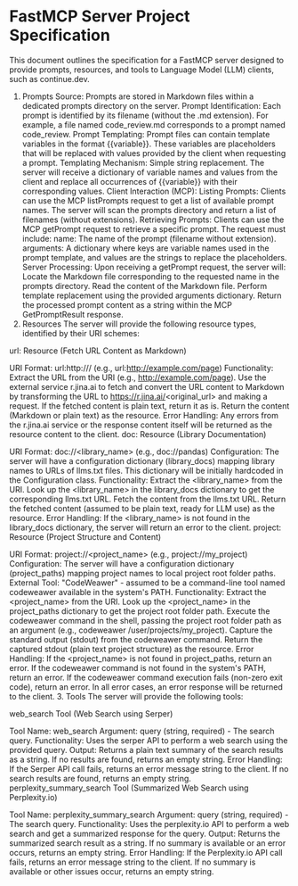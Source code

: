# FastMCP Server Project Specification
This document outlines the specification for a FastMCP server designed to provide prompts, resources, and tools to Language Model (LLM) clients, such as continue.dev.

1. Prompts
Source: Prompts are stored in Markdown files within a dedicated prompts directory on the server.
Prompt Identification: Each prompt is identified by its filename (without the .md extension). For example, a file named code_review.md corresponds to a prompt named code_review.
Prompt Templating: Prompt files can contain template variables in the format {{variable}}. These variables are placeholders that will be replaced with values provided by the client when requesting a prompt.
Templating Mechanism: Simple string replacement. The server will receive a dictionary of variable names and values from the client and replace all occurrences of {{variable}} with their corresponding values.
Client Interaction (MCP):
Listing Prompts: Clients can use the MCP listPrompts request to get a list of available prompt names. The server will scan the prompts directory and return a list of filenames (without extensions).
Retrieving Prompts: Clients can use the MCP getPrompt request to retrieve a specific prompt. The request must include:
name: The name of the prompt (filename without extension).
arguments: A dictionary where keys are variable names used in the prompt template, and values are the strings to replace the placeholders.
Server Processing: Upon receiving a getPrompt request, the server will:
Locate the Markdown file corresponding to the requested name in the prompts directory.
Read the content of the Markdown file.
Perform template replacement using the provided arguments dictionary.
Return the processed prompt content as a string within the MCP GetPromptResult response.
2. Resources
The server will provide the following resource types, identified by their URI schemes:

url: Resource (Fetch URL Content as Markdown)

URI Format: url:http://<host>/<page> (e.g., url:http://example.com/page)
Functionality:
Extract the URL from the URI (e.g., http://example.com/page).
Use the external service r.jina.ai to fetch and convert the URL content to Markdown by transforming the URL to https://r.jina.ai/<original_url> and making a request.
If the fetched content is plain text, return it as is.
Return the content (Markdown or plain text) as the resource.
Error Handling: Any errors from the r.jina.ai service or the response content itself will be returned as the resource content to the client.
doc: Resource (Library Documentation)

URI Format: doc://<library_name> (e.g., doc://pandas)
Configuration: The server will have a configuration dictionary (library_docs) mapping library names to URLs of llms.txt files. This dictionary will be initially hardcoded in the Configuration class.
Functionality:
Extract the <library_name> from the URI.
Look up the <library_name> in the library_docs dictionary to get the corresponding llms.txt URL.
Fetch the content from the llms.txt URL.
Return the fetched content (assumed to be plain text, ready for LLM use) as the resource.
Error Handling: If the <library_name> is not found in the library_docs dictionary, the server will return an error to the client.
project: Resource (Project Structure and Content)

URI Format: project://<project_name> (e.g., project://my_project)
Configuration: The server will have a configuration dictionary (project_paths) mapping project names to local project root folder paths.
External Tool: "CodeWeawer" - assumed to be a command-line tool named codeweawer available in the system's PATH.
Functionality:
Extract the <project_name> from the URI.
Look up the <project_name> in the project_paths dictionary to get the project root folder path.
Execute the codeweawer command in the shell, passing the project root folder path as an argument (e.g., codeweawer /user/projects/my_project).
Capture the standard output (stdout) from the codeweawer command.
Return the captured stdout (plain text project structure) as the resource.
Error Handling:
If the <project_name> is not found in project_paths, return an error.
If the codeweawer command is not found in the system's PATH, return an error.
If the codeweawer command execution fails (non-zero exit code), return an error. In all error cases, an error response will be returned to the client.
3. Tools
The server will provide the following tools:

web_search Tool (Web Search using Serper)

Tool Name: web_search
Argument: query (string, required) - The search query.
Functionality: Uses the serper API to perform a web search using the provided query.
Output: Returns a plain text summary of the search results as a string. If no results are found, returns an empty string.
Error Handling: If the Serper API call fails, returns an error message string to the client. If no search results are found, returns an empty string.
perplexity_summary_search Tool (Summarized Web Search using Perplexity.io)

Tool Name: perplexity_summary_search
Argument: query (string, required) - The search query.
Functionality: Uses the perplexity.io API to perform a web search and get a summarized response for the query.
Output: Returns the summarized search result as a string. If no summary is available or an error occurs, returns an empty string.
Error Handling: If the Perplexity.io API call fails, returns an error message string to the client. If no summary is available or other issues occur, returns an empty string.
